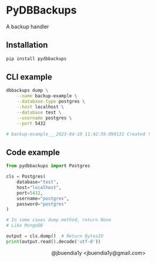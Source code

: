# PyDBBackups

A backup handler

## Installation

```bash
pip install pydbbackups
```

## CLI example

```bash
dbbackups dump \
    --name backup-example \
    --database-type postgres \
    --host localhost \
    --database test \
    --username postgres \
    --port 5432

# backup-example___2023-04-10 11:42:59.090131 Created !
```

## Code example

```python
from pydbbackups import Postgres

cls = Postgres(
    database="test",
    host="localhost",
    port=5432,
    username="postgres",
    password="postgres"
)

# In some cases dump method, return None
# Like MongoDB

output = cls.dump()  # Return BytesIO
print(output.read().decode('utf-8'))

```

<p align="center">@jbuendia1y &#60;jbuendia1y@gmail.com&#62;</p>